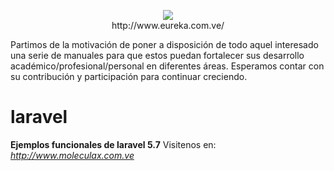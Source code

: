 <p align="center"><a href="http://eureka.com.ve/"><img src="https://1.bp.blogspot.com/-Qtv4TDe3LcI/Wykpyuf9k2I/AAAAAAAADQs/V0-HwUHc0XcxYGcfPnB2ZcdOGCjsKt1hACLcBGAs/s320/Bdeureka-big.png"></a><br>http://www.eureka.com.ve/</p>

Partimos de la motivación de poner a disposición de todo aquel interesado una serie de manuales para que estos puedan fortalecer sus desarrollo académico/profesional/personal en diferentes áreas. Esperamos contar con su contribución y participación para continuar creciendo.<p>


# laravel
<b>Ejemplos funcionales de laravel 5.7</b>
Visitenos en:<i> http://www.moleculax.com.ve</i>


